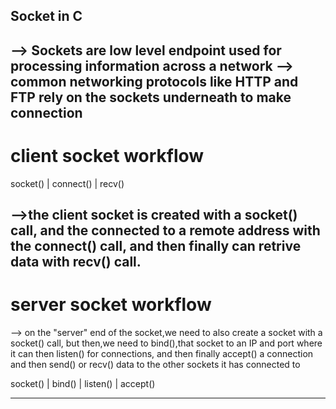 ## Socket in C
--> Sockets are low level endpoint used for processing information across a network
--> common networking protocols like HTTP and FTP rely on the sockets underneath to make connection
------------------------------
# client socket workflow

socket()
|
connect()
|
recv()

-->the client socket is created with a socket() call, and the connected to a remote address with the connect()
call, and then finally can retrive data with recv() call.
------------------------------
# server socket workflow

--> on the "server" end of the socket,we need to also create a socket with a socket() call,
but then,we need to bind(),that socket to an IP and port where it can then listen() for
connections, and then finally accept() a connection and then send() or recv() data to the
other sockets it has connected to

socket()
|
bind()
|
listen()
|
accept()

--------------------------
